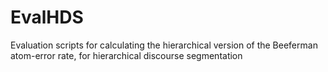 EvalHDS
=======

Evaluation scripts for calculating the hierarchical version of the Beeferman atom-error rate, for hierarchical discourse segmentation

